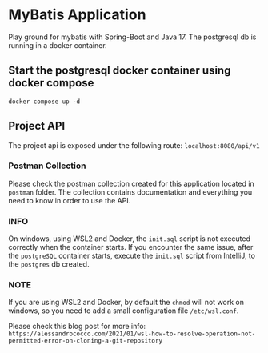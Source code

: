 # MyBatis Application

Play ground for mybatis with Spring-Boot and Java 17.
The postgresql db is running in a docker container.

## Start the postgresql docker container using docker compose

`docker compose up -d`

## Project API

The project api is exposed under the following route:
`localhost:8080/api/v1`

### Postman Collection

Please check the postman collection created for this application located in `postman` folder.
The collection contains documentation and everything you need to know in order to use the API.

### INFO

On windows, using WSL2 and Docker, the `init.sql` script is not
executed correctly when the container starts. If you encounter the
same issue, after the `postgreSQL` container starts, execute the
`init.sql` script from IntelliJ, to the `postgres` db created.

### NOTE

If you are using WSL2 and Docker, by default the `chmod` will not work
on windows, so you need to add a small configuration file `/etc/wsl.conf`.

Please check this blog post for more info:
`https://alessandrococco.com/2021/01/wsl-how-to-resolve-operation-not-permitted-error-on-cloning-a-git-repository`